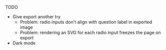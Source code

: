 TODO

- Give export another try
  - Problem: radio inputs don't align with question label in exported image
  - Problem: rendering an SVG for each radio input freezes the page on export
- Dark mode
